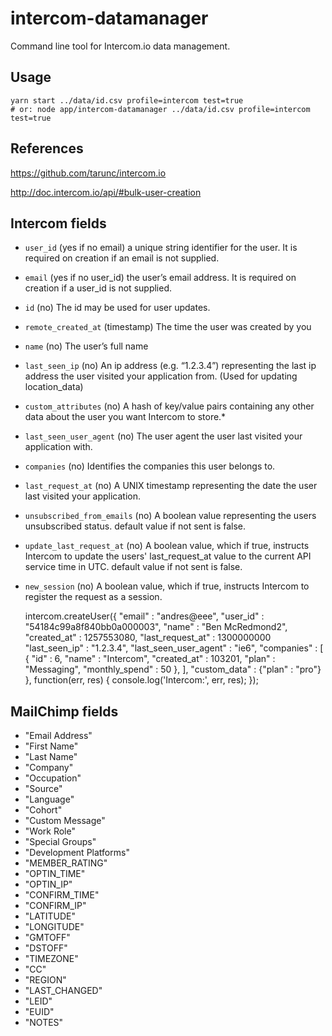 # intercom-datamanager

Command line tool for Intercom.io data management.

## Usage

	yarn start ../data/id.csv profile=intercom test=true
	# or: node app/intercom-datamanager ../data/id.csv profile=intercom test=true

## References

https://github.com/tarunc/intercom.io

http://doc.intercom.io/api/#bulk-user-creation

## Intercom fields

* `user_id`	(yes if no email)	a unique string identifier for the user. It is required on creation if an email is not supplied.
* `email`	(yes if no user_id)	the user’s email address. It is required on creation if a user_id is not supplied.
* `id`	(no)	The id may be used for user updates.
* `remote_created_at`	(timestamp)	The time the user was created by you
* `name`	(no)	The user’s full name
* `last_seen_ip`	(no)	An ip address (e.g. “1.2.3.4”) representing the last ip address the user visited your application from. (Used for updating location_data)
* `custom_attributes`	(no)	A hash of key/value pairs containing any other data about the user you want Intercom to store.*
* `last_seen_user_agent`	(no)	The user agent the user last visited your application with.
* `companies`	(no)	Identifies the companies this user belongs to.
* `last_request_at`	(no)	A UNIX timestamp representing the date the user last visited your application.
* `unsubscribed_from_emails`	(no)	A boolean value representing the users unsubscribed status. default value if not sent is false.
* `update_last_request_at`	(no)	A boolean value, which if true, instructs Intercom to update the users' last_request_at value to the current API service time in UTC. default value if not sent is false.
* `new_session`	(no)	A boolean value, which if true, instructs Intercom to register the request as a session.

	intercom.createUser({
		"email" : "andres@eee",
		"user_id" : "54184c99a8f840bb0a000003",
		"name" : "Ben McRedmond2",
		"created_at" : 1257553080,
		"last_request_at" : 1300000000
		"last_seen_ip" : "1.2.3.4",
		"last_seen_user_agent" : "ie6",
		"companies" : [
			{
				"id" : 6,
				"name" : "Intercom",
				"created_at" : 103201,
				"plan" : "Messaging",
				"monthly_spend" : 50
			},
		],
		"custom_data" : {"plan" : "pro"}
	}, function(err, res) {
		console.log('Intercom:', err, res);
	});

## MailChimp fields

* "Email Address"
* "First Name"
* "Last Name"
* "Company"
* "Occupation"
* "Source"
* "Language"
* "Cohort"
* "Custom Message"
* "Work Role"
* "Special Groups"
* "Development Platforms"
* "MEMBER_RATING"
* "OPTIN_TIME"
* "OPTIN_IP"
* "CONFIRM_TIME"
* "CONFIRM_IP"
* "LATITUDE"
* "LONGITUDE"
* "GMTOFF"
* "DSTOFF"
* "TIMEZONE"
* "CC"
* "REGION"
* "LAST_CHANGED"
* "LEID"
* "EUID"
* "NOTES"
